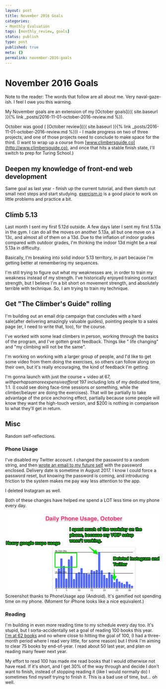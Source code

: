 ```yaml
---
layout: post
title: November 2016 Goals
categories:
- Monthly Evaluation
tags: [monthly_review, goals]
status: publish
type: post
published: true
meta: {}
permalink: november-2016-goals
---
```



# November 2016 Goals



Note to the reader: The words that follow are all about me. Very naval-gaze-ish. I feel I owe you this warning.



My November goals are an extension of my
[October goals]({{ site.baseurl }}{% link _posts/2016-11-01-october-2016-review.md %}).



October was good (
[October review]({{ site.baseurl }}{% link _posts/2016-11-01-october-2016-review.md %})) - I made progress on two of three projects, and one of those projects need to conclude to make space for the third. (I want to wrap up a course from
[www.climbersguide.co](http://www.climbersguide.co), and once that hits a stable finish state, I'll switch to prep for Turing School.)


## Deepen my knowledge of front-end web development



Same goal as last year - finish up the current tutorial, and then sketch out small next steps and start studying.
[exercism.io](http://exercism.io/) is a good place to work on little problems and practice a bit.


## Climb 5.13



Last month I sent my first 5.12d outside. A few days later I sent my first 5.13a in the gym. I can do all the moves on another 5.13a, all but one move on a 13c, and almost all of them on a 13d. Due to the inflation of indoor grades compared with outdoor grades, I'm thinking the indoor 13d might be a real 5.13a in difficulty.



Basically, I'm breaking into solid indoor 5.13 territory, in part because I'm getting better at remembering my sequences.



I'm still trying to figure out what my weaknesses are, in order to train my weakness instead of my strength. I've historically enjoyed training contact strength, but I believe I'm a bit short on movement strength, and absolutely terrible with technique. So, I am trying to train my technique.


## Get "The Climber's Guide" rolling



I'm building out an email drip campaign that concludes with a
hard sale(after delivering amazingly valuable guides), pointing people to a sales page (er, I need to write that, too), for the course.



I've worked with some lead climbers in person, working through the basics of the program, and I've gotten great feedback. Things like " life changing" and "my climbing will not be the same".



I'm working on working with a larger group of people, and I'd like to get some video from them doing the exercises, so others can follow along on their own, but it's
really encouraging, the kind of feedback I'm getting.



I'm gonna launch with just the course + video at $67, with perhaps a more expensive offer at ~$197 including lots of my dedicated time, 1:1. (I could see doing face-time sessions or something, while the climber/belayer are doing the exercises). That will be partially to take advantage of the price anchoring effect, partially because some people will know they want the high-touch version, and $200 is nothing in comparison to what they'll get in return.


## Misc



Random self-reflections.


### Phone Usage



I've disabled my Twitter account. I changed the password to a random string, and then
[wrote an email to my future self](http://lettertomyfutureself.net/) with the password enclosed. Delivery date is sometime in August 2017. I know I could force a password reset, but knowing the password is coming, and introducing friction to the system makes me pay way less attention to the app.



I deleted Instagram as well.



Both of these changes have helped me spend a LOT less time on my phone every day.



![Screenshot thanks to PhoneUsage app (Android). It's gamified not spending time on my phone. (Moment for iPhone looks like a nice equivalent.)](/squarespace_images/static_556694eee4b0f4ca9cd56729_56035dbbe4b07ebf58d79d16_58226b35e4fcb51f79318995_1478650686507__img.png_) Screenshot thanks to PhoneUsage app (Android). It's gamified not spending time on my phone. (Moment for iPhone looks like a nice equivalent.)



### Reading



I'm building in even more reading time to my schedule every day too. It's stupid, but I sorta-accidentally set a goal of reading 100 books this year. 
[I'm at 62 books](https://www.goodreads.com/user/show/27372191-josh-thompson) and no where close to hitting the goal of 100, (I had a three-month period where I read very little, for some reason) but I think I'm aiming to clear 75 books by end-of-year. I read about 50 last year, and plan on reading many fewer next year.



My effort to read 100 has made me read books that I would otherwise not have read. If it's short, and I get 30% of the way through and decide I don't want to finish, instead of stopping reading it (like I would normally do) I sometimes find myself trying to finish it. This is a bad use of time, but... oh well.
